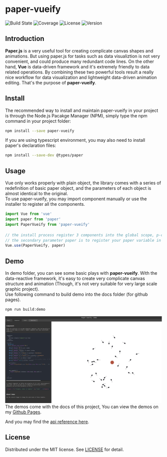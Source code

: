 # paper-vueify
![Build State](https://img.shields.io/travis/luz-alphacode/paper-vueify.svg?style=flat-square)
![Coverage](https://img.shields.io/codecov/c/github/luz-alphacode/paper-vueify.svg?style=flat-square)
![License](https://img.shields.io/github/license/luz-alphacode/paper-vueify.svg?color=%23333&style=flat-square)
![Version](https://img.shields.io/github/package-json/v/luz-alphacode/paper-vueify.svg?style=flat-square)
## Introduction
**Paper.js** is a very useful tool for creating complicate canvas shapes and animations. But using paper.js for tasks such as data visualiztion is not very convenient, and could produce many redundant code lines. On the other hand, **Vue** is data-driven framework and it's extremely friendly to data related operations. By combining these two powerful tools result a really nice workflow for data visualization and lightweight data-driven animation editing. That's the purpose of **paper-vueify**.

## Install
The recommended way to install and maintain paper-vueify in your project is through the Node.js Pacakge Manager (NPM), simply type the npm command in your project folder:

```sh
npm install --save paper-vueify
```
If you are using typescript environment, you may also need to install paper's declaration files:
```sh
npm install --save-dev @types/paper
```

## Usage
Vue only works properly with plain object, the library comes with a series of redefinition of basic paper object, and the parameters of each object is almost identical to the original.
<br/>To use paper-vueify, you may import component manually or use the installer to register all the components.
```javascript
import Vue from 'vue'
import paper from 'paper'
import PaperVueify from 'paper-vueify'

// the install process register 3 components into the global scope, p-canvas, p-item and p-symbol-definition
// the secondary parameter paper is to register your paper variable in current scope, or there will be two seperated PaperScope and the p-canvas will not work properly.
Vue.use(PaperVueify, paper)
```

## Demo
In demo folder, you can see some basic plays with **paper-vueify**. With the data-reactive framework, it's easy to create very complicate canvas structure and animation (Though, it's not very suitable for very large scale graphic project).
<br/>Use following command to build demo into the docs folder (for github pages).
```sh
npm run build:demo
```
![Preview](/public/preview.jpg)
The demos come with the docs of this project, You can view the demos on my [Github Pages](https://luz-alphacode.github.io/paper-vueify/).

And you may find the [api reference here](https://luz-alphacode.github.io/paper-vueify/api/).

## License
Distributed under the MIT license. See [LICENSE](https://github.com/luz-alphacode/paper-vueify/blob/master/LICENSE) for detail.
